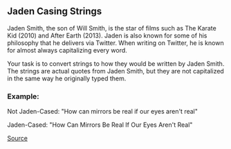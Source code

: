 ## Jaden Casing Strings

Jaden Smith, the son of Will Smith, is the star of films such as The Karate Kid (2010) and After Earth (2013). Jaden is also known for some of his philosophy that he delivers via Twitter. When writing on Twitter, he is known for almost always capitalizing every word.

Your task is to convert strings to how they would be written by Jaden Smith. The strings are actual quotes from Jaden Smith, but they are not capitalized in the same way he originally typed them.

### Example:

Not Jaden-Cased: "How can mirrors be real if our eyes aren't real"

Jaden-Cased: "How Can Mirrors Be Real If Our Eyes Aren't Real"

[Source](https://www.codewars.com/kata/5390bac347d09b7da40006f6/train/python)
